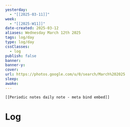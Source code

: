 ```yaml
---
yesterday: 
  - "[[2025-03-11]]"
week: 
  - "[[2025-W11]]" 
date-created: 2025-03-12
aliases: Wednesday March 12th 2025
tags: log/day
type: log/day
cssClasses:
  - log
publish: false
banner: 
banner-y: 
cover: 
url: https://photos.google.com/u/0/search/March%202025
sleep: 
awake:
---
```


```meta-bind-embed
[[Periodic notes daily note - meta bind embed]]
```

# Log